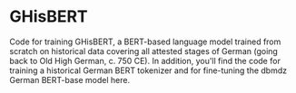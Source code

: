 # GHisBERT
Code for training GHisBERT, a BERT-based language model trained from scratch on historical data covering all attested stages of German (going back to Old High German, c. 750 CE). In addition, you'll find the code for training a historical German BERT tokenizer and for fine-tuning the dbmdz German BERT-base model here. 
